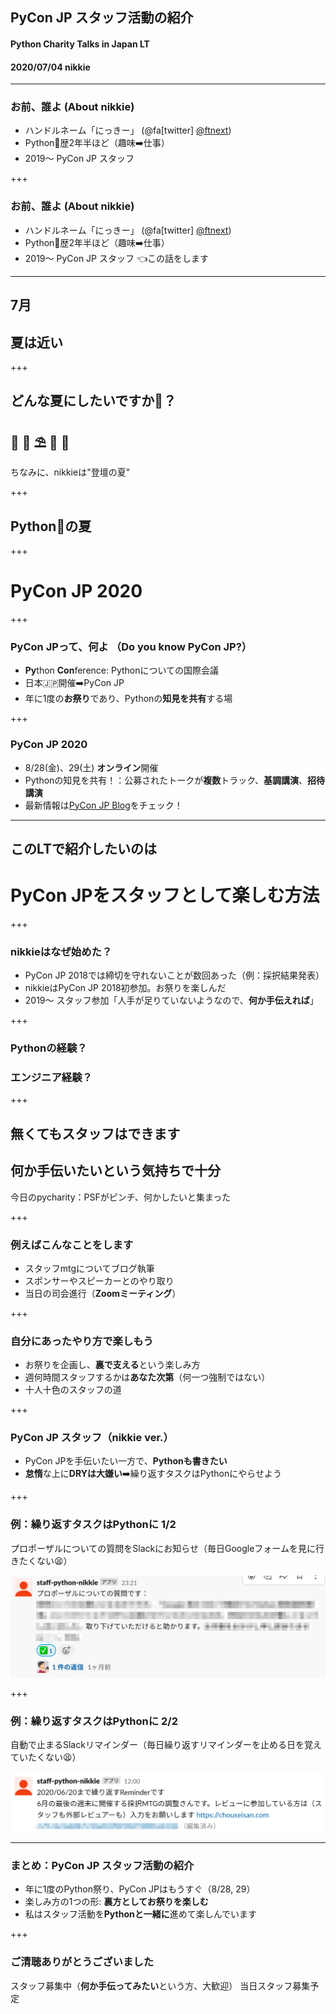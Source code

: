 ## PyCon JP スタッフ活動の紹介
#### Python Charity Talks in Japan LT
#### 2020/07/04 nikkie

---

### お前、誰よ (About nikkie)

- ハンドルネーム「にっきー」 (@fa[twitter] [@ftnext](https://twitter.com/ftnext))
- Python🐍歴2年半ほど（趣味➡️仕事）
- 2019〜 PyCon JP スタッフ

+++

### お前、誰よ (About nikkie)

- ハンドルネーム「にっきー」 (@fa[twitter] [@ftnext](https://twitter.com/ftnext))
- Python🐍歴2年半ほど（趣味➡️仕事）
- 2019〜 PyCon JP スタッフ 👈この話をします

---

## 7月
## 夏は近い

+++

## どんな夏にしたいですか？
## 🍉 🌻 ⛱️ 🍧 🌴

ちなみに、nikkieは"登壇の夏"

+++

## Python🐍の夏

+++

# PyCon JP 2020

+++

### PyCon JPって、何よ （Do you know PyCon JP?）

- **Py**thon **Con**ference: Pythonについての国際会議
- 日本🇯🇵開催➡️PyCon JP
- 年に1度の**お祭り**であり、Pythonの**知見を共有**する場

+++

### PyCon JP 2020

- 8/28(金)、29(土) **オンライン**開催
- Pythonの知見を共有！：公募されたトークが**複数**トラック、**基調講演**、**招待講演**
- 最新情報は[PyCon JP Blog](https://pyconjp.blogspot.com/)をチェック！

---

## このLTで紹介したいのは
# PyCon JPをスタッフとして楽しむ方法

+++

### nikkieはなぜ始めた？

- PyCon JP 2018では締切を守れないことが数回あった（例：採択結果発表）
- nikkieはPyCon JP 2018初参加。お祭りを楽しんだ
- 2019〜 スタッフ参加「人手が足りていないようなので、**何か手伝えれば**」

+++

### Pythonの経験？
### エンジニア経験？

+++

## 無くてもスタッフはできます
## 何か手伝いたいという気持ちで十分

今日のpycharity：PSFがピンチ、何かしたいと集まった

+++

### 例えばこんなことをします

- スタッフmtgについてブログ執筆
- スポンサーやスピーカーとのやり取り
- 当日の司会進行（**Zoomミーティング**）

+++

### 自分にあったやり方で楽しもう

- お祭りを企画し、**裏で支える**という楽しみ方
- 週何時間スタッフするかは**あなた次第**（何一つ強制ではない）
- 十人十色のスタッフの道

+++

### PyCon JP スタッフ（nikkie ver.）

- PyCon JPを手伝いたい一方で、**Pythonも書きたい**
- **怠惰**な上に**DRYは大嫌い**➡️繰り返すタスクはPythonにやらせよう

+++

### 例：繰り返すタスクはPythonに 1/2

プロポーザルについての質問をSlackにお知らせ（毎日Googleフォームを見に行きたくない😫）

![](pycharity_Jull_pyconjp_staff/assets/images/notify_form_to_slack.png)

+++

### 例：繰り返すタスクはPythonに 2/2

自動で止まるSlackリマインダー（毎日繰り返すリマインダーを止める日を覚えていたくない😫）

![](pycharity_Jull_pyconjp_staff/assets/images/custom_slack_reminder.png)

---

### まとめ：PyCon JP スタッフ活動の紹介

- 年に1度のPython祭り、PyCon JPはもうすぐ（8/28, 29）
- 楽しみ方の1つの形: **裏方としてお祭りを楽しむ**
- 私はスタッフ活動を**Pythonと一緒に**進めて楽しんでいます

+++

### ご清聴ありがとうございました

スタッフ募集中（**何か手伝ってみたい**という方、大歓迎）
当日スタッフ募集予定
